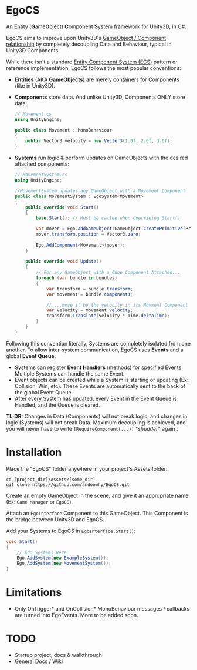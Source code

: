 # EgoCS
An **E**ntity (**G**ame**O**bject) **C**omponent **S**ystem framework for Unity3D, in C#.

EgoCS aims to improve upon Unity3D's [GameObject / Component relationship](http://docs.unity3d.com/Manual/TheGameObject-ComponentRelationship.html) by completely decoupling Data and Behaviour, typical in Unity3D Components.

While there isn't a standard [Entity Component System (ECS)](https://en.wikipedia.org/wiki/Entity_component_system) pattern or reference implementation, EgoCS follows the most popular conventions:

* **Entities** (AKA **GameObjects**) are merely containers for Components (like in Unity3D).
* **Components** store data. And unlike Unity3D, Components ONLY store data:

    ```C#
    // Movement.cs
    using UnityEngine;
    
    public class Movement : MonoBehaviour
    {
        public Vector3 velocity = new Vector3(1.0f, 2.0f, 3.0f);
    }
    ```

* **Systems** run logic & perform updates on GameObjects with the desired attached components:

    ```C#
    // MovementSystem.cs
    using UnityEngine;

    //MovementSystem updates any GameObject with a Movement Component
    public class MovementSystem : EgoSystem<Movement>
    {
        public override void Start()
        {
            base.Start(); // Must be called when overriding Start()

            var mover = Ego.AddGameObject(GameObject.CreatePrimitive(PrimitiveType.Cube));
            mover.transform.position = Vector3.zero;
            
            Ego.AddComponent<Movement>(mover);
        }
                
        public override void Update()
        {
            // For any GameObject with a Cube Component Attached...
            foreach (var bundle in bundles)
            {
                var transform = bundle.transform;
                var movement = bundle.component1;
    
                // ...move it by the velocity in its Movment Component
                var velocity = movement.velocity;
                transform.Translate(velocity * Time.deltaTime);
            }
        }
    }
    ```

Following this convention literally, Systems are completely isolated from one another. To allow inter-system communication, EgoCS uses **Events** and a global **Event Queue**:

* Systems can register **Event Handlers** (methods) for specified Events. Multiple Systems can handle the same Event.
* Event objects can be created while a System is starting or updating (Ex: Collision, Win, etc). These Events are automatically sent to the back of the global Event Queue.
* After every System has updated, every Event in the Event Queue is Handled, and the Queue is cleared.

**TL;DR:** Changes in Data (Components) will not break logic, and changes in logic (Systems) will not break Data. Maximum decoupling is achieved, and you will never have to write `[RequireComponent(...)]` \**shudder*\* again .

# Installation

Place the "EgoCS" folder anywhere in your project's Assets folder:

    cd [project_dir]/Assets/[some_dir]
	git clone https://github.com/andoowhy/EgoCS.git

	
Create an empty GameObject in the scene, and give it an appropriate name (Ex: `Game Manager` or `EgoCS`).

Attach an `EgoInterface` Component to this GameObject. This Component is the bridge between Unity3D and EgoCS.

Add your Systems to EgoCS in `EgoInterface.Start()`:

```C#
void Start()
{
    // Add Systems Here
    Ego.AddSystem(new ExampleSystem());
    Ego.AddSystem(new MovementSystem()); 
}
```

# Limitations
- Only OnTrigger\* and OnCollision\* MonoBehaviour messages / callbacks are turned into EgoEvents. More to be added soon.

# TODO
- Startup project, docs & walkthrough
- General Docs / Wiki
